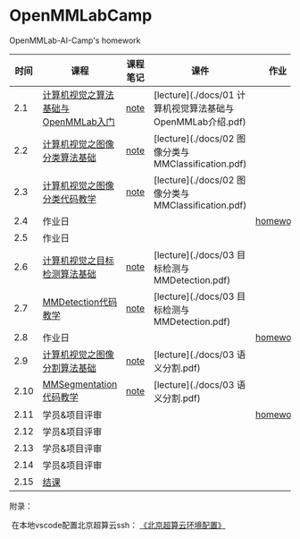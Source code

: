 # OpenMMLabCamp
OpenMMLab-AI-Camp's homework 

| 时间 | 课程                                                         | 课程笔记                                                     | 课件                                                       | 作业                     |
| ---- | ------------------------------------------------------------ | ------------------------------------------------------------ | ---------------------------------------------------------- | ------------------------ |
| 2.1  | [计算机视觉之算法基础与OpenMMLab入门](https://www.bilibili.com/video/BV1Ty4y1X7X1/?spm_id_from=333.999.0.0&vd_source=1488eeed3fca330f745ed2b487ab48e1) | [note](https://blog.csdn.net/LY_970909/article/details/128858907?spm=1001.2014.3001.5501) | [lecture](./docs/01 计算机视觉算法基础与OpenMMLab介绍.pdf) |                          |
| 2.2  | [计算机视觉之图像分类算法基础](https://www.bilibili.com/video/BV1js4y1W7CN/?spm_id_from=333.788&vd_source=1488eeed3fca330f745ed2b487ab48e1) | [note](https://blog.csdn.net/LY_970909/article/details/128877516?spm=1001.2014.3001.5501) | [lecture](./docs/02 图像分类与 MMClassification.pdf)       |                          |
| 2.3  | [计算机视觉之图像分类代码教学](https://www.bilibili.com/video/BV1MA411k7NT/?spm_id_from=333.788&vd_source=1488eeed3fca330f745ed2b487ab48e1) | [note](https://blog.csdn.net/LY_970909/article/details/128887155?spm=1001.2014.3001.5501) | [lecture](./docs/02 图像分类与 MMClassification.pdf)       |                          |
| 2.4  | 作业日                                                       |                                                              |                                                            | [homework](./Homework_1) |
| 2.5  | 作业日                                                       |                                                              |                                                            |                          |
| 2.6  | [计算机视觉之目标检测算法基础](https://www.bilibili.com/video/BV1Ay4y1Q7mC/?spm_id_from=333.788&vd_source=1488eeed3fca330f745ed2b487ab48e1) | [note](./Homework_2/note)                                    | [lecture](./docs/03 目标检测与 MMDetection.pdf)            |                          |
| 2.7  | [MMDetection代码教学](https://www.bilibili.com/video/BV1Av4y1475i/?spm_id_from=333.788&vd_source=1488eeed3fca330f745ed2b487ab48e1) | [note](https://blog.csdn.net/LY_970909/article/details/128945376?spm=1001.2014.3001.5501) | [lecture](./docs/03 目标检测与 MMDetection.pdf)            |                          |
| 2.8  | 作业日                                                       |                                                              |                                                            | [homework](./Homework_2) |
| 2.9  | [计算机视觉之图像分割算法基础](https://www.bilibili.com/video/BV1s24y1W7Xa/?spm_id_from=333.788&vd_source=1488eeed3fca330f745ed2b487ab48e1) | [note](https://blog.csdn.net/LY_970909/article/details/128978766?spm=1001.2014.3001.5501) | [lecture](./docs/03 语义分割.pdf)                          |                          |
| 2.10 | [MMSegmentation代码教学](https://www.bilibili.com/video/BV1eT411R7Jq/?spm_id_from=333.788&vd_source=1488eeed3fca330f745ed2b487ab48e1) | [note](https://blog.csdn.net/LY_970909/article/details/128983752?spm=1001.2014.3001.5501) | [lecture](./docs/03 语义分割.pdf)                          |                          |
| 2.11 | 学员&项目评审                                                |                                                              |                                                            | [homework](./Homework_3) |
| 2.12 | 学员&项目评审                                                |                                                              |                                                            |                          |
| 2.13 | 学员&项目评审                                                |                                                              |                                                            |                          |
| 2.14 | 学员&项目评审                                                |                                                              |                                                            |                          |
| 2.15 | [结课](https://www.bilibili.com/video/BV1ge4y1c7tY/?spm_id_from=333.788&vd_source=1488eeed3fca330f745ed2b487ab48e1) |                                                              |                                                            |                          |

附录：

​	在本地vscode配置北京超算云ssh： [《北京超算云环境配置》](https://www.yuque.com/voyagerx/ksbopk/mm6lc4rnpr4fqoro?singleDoc# )

